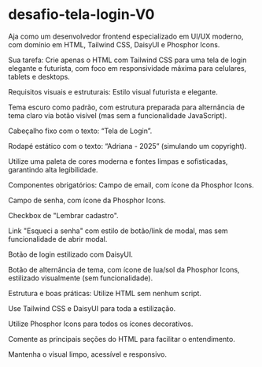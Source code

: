 # desafio-tela-login-V0

Aja como um desenvolvedor frontend especializado em UI/UX moderno, com domínio em HTML, Tailwind CSS, DaisyUI e Phosphor Icons.

Sua tarefa:
Crie apenas o HTML com Tailwind CSS para uma tela de login elegante e futurista, com foco em responsividade máxima para celulares, tablets e desktops.

Requisitos visuais e estruturais:
Estilo visual futurista e elegante.

Tema escuro como padrão, com estrutura preparada para alternância de tema claro via botão visível (mas sem a funcionalidade JavaScript).

Cabeçalho fixo com o texto: “Tela de Login”.

Rodapé estático com o texto: “Adriana - 2025” (simulando um copyright).

Utilize uma paleta de cores moderna e fontes limpas e sofisticadas, garantindo alta legibilidade.

Componentes obrigatórios:
Campo de email, com ícone da Phosphor Icons.

Campo de senha, com ícone da Phosphor Icons.

Checkbox de "Lembrar cadastro".

Link "Esqueci a senha" com estilo de botão/link de modal, mas sem funcionalidade de abrir modal.

Botão de login estilizado com DaisyUI.

Botão de alternância de tema, com ícone de lua/sol da Phosphor Icons, estilizado visualmente (sem funcionalidade).

Estrutura e boas práticas:
Utilize HTML sem nenhum script.

Use Tailwind CSS e DaisyUI para toda a estilização.

Utilize Phosphor Icons para todos os ícones decorativos.

Comente as principais seções do HTML para facilitar o entendimento.

Mantenha o visual limpo, acessível e responsivo.

